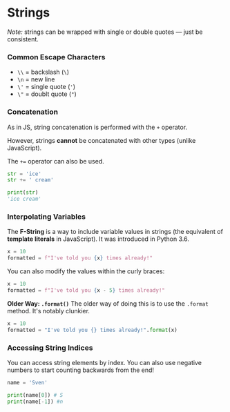 # Strings

_Note:_ strings can be wrapped with single or double quotes — just be consistent.

### Common Escape Characters

- `\\` = backslash (`\`)
- `\n` = new line
- `\'` = single quote (`'`)
- `\"` = doublt quote (`"`)

### Concatenation

As in JS, string concatenation is performed with the `+` operator.

However, strings **cannot** be concatenated with other types (unlike JavaScript).

The `+=` operator can also be used.

```python
str = 'ice'
str += ' cream'

print(str)
'ice cream'
```

### Interpolating Variables

The **F-String** is a way to include variable values in strings (the equivalent of **template literals** in JavaScript). It was introduced in Python 3.6.

```python
x = 10
formatted = f"I've told you {x} times already!"
```

You can also modify the values within the curly braces:

```python
x = 10
formatted = f"I've told you {x - 5} times already!"
```

**Older Way: `.format()`**
The older way of doing this is to use the `.format` method. It's notably clunkier.

```python
x = 10
formatted = "I've told you {} times already!".format(x)
```

### Accessing String Indices

You can access string elements by index. You can also use negative numbers to start counting backwards from the end!

```python
name = 'Sven'

print(name[0]) # S
print(name[-1]) #n
```

